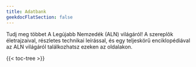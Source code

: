 ```yaml
---
title: Adatbank
geekdocFlatSection: false
---
```


Tudj meg többet A Legújabb Nemzedék (ALN) világáról! A szereplõk életrajzaival, részletes technikai leírással, és egy teljeskörű enciklopédiával az ALN világáról találkozhatsz ezeken az oldalakon.

<!-- spellchecker-disable -->

{{< toc-tree >}}

<!-- spellchecker-enable -->
